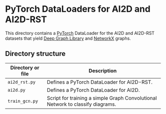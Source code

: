 # PyTorch DataLoaders for AI2D and AI2D-RST

This directory contains a [PyTorch](https://pytorch.org) DataLoader for the AI2D and AI2D-RST datasets that yield [Deep Graph Library](https://www.dgl.ai) and [NetworkX](https://networkx.org/) graphs.

## Directory structure

| Directory or file | Description |
| ----------------- | ----------- |
| `ai2d_rst.py` | Defines a PyTorch DataLoader for AI2D-RST. | 
| `ai2d.py` | Defines a PyTorch DataLoader for AI2D. | 
| `train_gcn.py` | Script for training a simple Graph Convolutional Network to classify diagrams. |
